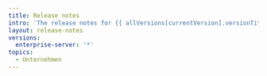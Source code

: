 ```yaml
---
title: Release notes
intro: 'The release notes for {{ allVersions[currentVersion].versionTitle }}.'
layout: release-notes
versions:
  enterprise-server: '*'
topics:
  - Unternehmen
---
```


